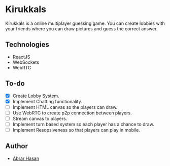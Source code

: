 # Kirukkals

Kirukkals is a online multiplayer guessing game. You can create lobbies with your friends where you can draw pictures and guess the correct answer.

## Technologies

-   ReactJS
-   WebSockets
-   WebRTC

## To-do

-   [x] Create Lobby System.
-   [x] Implement Chatting functionality.
-   [ ] Implement HTML canvas so the players can draw.
-   [ ] Use WebRTC to create p2p connection between players.
-   [ ] Stream canvas to players.
-   [ ] Implement turn based system so each player has a chance to draw.
-   [ ] Implement Resopsiveness so that players can play in mobile.

## Author

-   [Abrar Hasan](https://github.com/Abrar0204)
